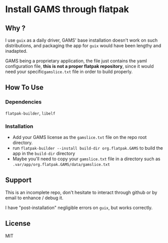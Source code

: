 
# Install GAMS through flatpak

## Why ?

I use `guix` as a daily driver, GAMS' base installation doesn't work on such distributions, and packaging the app for `guix` would have been lengthy and inadapted.

GAMS being a proprietary application, the file just contains the yaml configuration file, **this is not a proper flatpak repository**, since it would need your specific`gamslice.txt` file in order to build properly.

## How To Use

### Dependencies

`flatpak-builder`, `libelf`

### Installation

- Add your GAMS license as the `gamslice.txt` file on the repo root directory.
- run `flatpak-builder --install build-dir org.flatpak.GAMS` to build the app in the `build-dir` directory
- Maybe you'll need to copy your `gamslice.txt` file in a directory such as `.var/app/org.flatpak.GAMS/data/gamslice.txt `

## Support

This is an incomplete repo, don't hesitate to interact through github or by email to enhance / debug it.

I have "post-installation" negligible errors on `guix`, but works correctly.

## License

MIT
